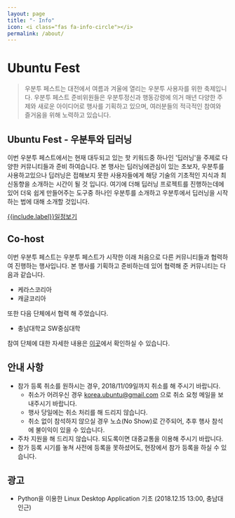 ```yaml
---
layout: page
title: "- Info"
icon: <i class="fas fa-info-circle"></i>
permalink: /about/
---
```

# Ubuntu Fest
> 우분투 페스트는 대전에서 여름과 겨울에 열리는 우분투 사용자를 위한 축제입니다.
우분투 페스트 준비위원들은 우분투정신과 행동강령에 의거 매년 다양한 주제와 새로운 아이디어로 행사를 기획하고 있으며, 여러분들의 적극적인 참여와 즐거움을 위해 노력하고 있습니다.

## Ubuntu Fest - 우분투와 딥러닝
이번 우분투 페스트에서는 현재 대두되고 있는 핫 키워드중 하나인 '딥러닝'을 주제로 다양한 커뮤니티들과 준비 하여습니다.
본 행사는 딥러닝에관심이 있는 초보자, 우분투를 사용하고있으나 딥러닝은 접해보지 못한 사용자들에게 해당 기술의 기초적인 지식과 최신동향을 소개하는 시간이 될 것 입니다.
여기에 더해 딥러닝 프로젝트를 진행하는데에 있어 더욱 쉽게 만들어주는 도구중 하나인 우분투를 소개하고 우분투에서 딥러닝을 시작하는 법에 대해 소개할 것입니다.

<a class="btn btn-primary" href="https://fest.ubuntu-kr.org/schedules/" role="button"><i class="far fa-calendar-alt"></i> {{include.label}}일정보기</a>
<!-- &nbsp;<a class="btn btn-primary" href="https://festa.io/events/94" role="button"><i class="fas fa-ticket-alt"></i> {{include.label}}등록하기</a><br/>
-->
## Co-host
이번 우분투 페스트는 우분투 페스트가 시작한 이래 처음으로 다른 커뮤니티들과 협력하여 진행하는 행사입니다.
본 행사를 기획하고 준비하는데 있어 협력해 준 커뮤니티는 다음과 같습니다.
- 케라스코리아
- 캐글코리아

또한 다음 단체에서 협력 해 주었습니다.
- 충남대학교 SW중심대학

참여 단체에 대한 자세한 내용은 [이곳](https://fest.ubuntu-kr.org/supporters/)에서 확인하실 수 있습니다.

## 안내 사항
- 참가 등록 취소를 원하시는 경우, 2018/11/09일까지 취소를 해 주시기 바랍니다.
    - 취소가 어려우신 경우 korea.ubuntu@gmail.com 으로 취소 요청 메일을 보내주시기 바랍니다.
    - 행사 당일에는 취소 처리를 해 드리지 않습니다.
    - 취소 없이 참석하지 않으실 경우 노쇼(No Show)로 간주되어, 추후 행사 참석에 불이익이 있을 수 있습니다.
- 주차 지원을 해 드리지 않습니다. 되도록이면 대중교통을 이용해 주시기 바랍니다.
- 참가 등록 시기를 놓쳐 사전에 등록을 못하셨어도, 현장에서 참가 등록을 하실 수 있습니다.

## 광고
- Python을 이용한 Linux Desktop Application 기초 (2018.12.15 13:00, 충남대 인근)
